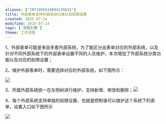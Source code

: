 ```yaml
---
aliases: ["1971956534894135631"]
title: 外部表单支持外部系统分类以及权限设置
created: 2025-07-14
modified: 2025-07-14
tags: ['流程引擎']
theme: 工作流程
---
```


1、外部表单可能是来自多套外部系统，为了能区分出表单对应的外部系统，以及针对不同外部系统下的外部表单设置不同的人员维护，本次增加了外部系统分类功能以及对应的权限设置；

2、维护外部表单时，需要选择对应的外部系统，如下图所示：

![](https://myhelpdoc.oss-cn-heyuan.aliyuncs.com/mdimages/dfb525f13078369e237e8c4d053eb37e.jpg)

3、所属外部系统统一在左侧树进行维护，支持新增、修改和删除；![](https://myhelpdoc.oss-cn-heyuan.aliyuncs.com/mdimages/1528e9239f12b53e86f236ab9b325eaf.jpg)

4、每个外部系统支持单独的权限设置，也就是控制谁可以维护这个系统下的表单，设置入口如下图所示

![](https://myhelpdoc.oss-cn-heyuan.aliyuncs.com/mdimages/d9a1df4e6a416757d46056c16272d7dd.jpg)

